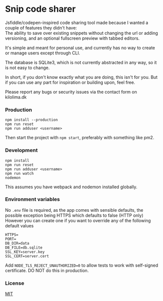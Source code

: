 # Snip code sharer

Jsfiddle/codepen-inspired code sharing tool made because I wanted a couple of features they didn't have:  
The ability to save over existing snippets without changing the url or adding versioning,
and an optional fullscreen preview with tabbed editors.

It's simple and meant for personal use, and currently has no way to create or manage users except through CLI.

The database is SQLite3, which is not currently abstracted in any way, so it is not easy to change.

In short, if you don't know exactly what you are doing, this isn't for you. But if you can use any part for
inspiration or building upon, feel free.

Please report any bugs or security issues via the contact form on kilolima.dk

### Production

```
npm install --production
npm run reset
npm run adduser <username>
```

Then start the project with `npm start`, preferably with something like pm2.

### Development

```
npm install
npm run reset
npm run adduser <username>
npm run watch
nodemon
```

This assumes you have webpack and nodemon installed globally.

### Environment variables

No `.env` file is required, as the app comes with sensible defaults, the possible exception being HTTPS which defaults to false (HTTP only)  
However you can create one if you want to override any of the following default values

```
HTTPS=
PORT=
DB_DIR=data
DB_FILE=db.sqlite
SSL_KEY=server.key
SSL_CERT=server.cert
```

Add `NODE_TLS_REJECT_UNAUTHORIZED=0` to allow tests to work with self-signed certificate. DO NOT do this in production.

### License

[MIT](https://opensource.org/licenses/MIT)
